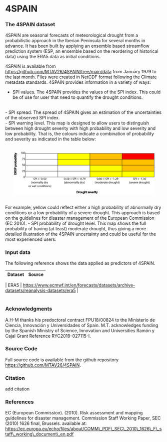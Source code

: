 # 4SPAIN

### The 4SPAIN dataset

4SPAIN are seasonal forecasts of meteorological drought from a probabilistic approach in the Iberian Peninsula for several months in advance. It has been built by applying an ensemble based streamflow prediction system (ESP, an ensemble based on the reordering of historical data) using the ERA5 data as initial conditions. 
<br/>

4SPAIN is available from https://github.com/MTAV26/4SPAIN/tree/main/data from January 1979 to the last month. Files were created in NetCDF format following the Climate metadata standards. 4SPAIN provides information in a variety of ways:
<br/>
- SPI values. The 4SPAIN provides the values of the SPI index. This could be of use for user that need to quantify the drought conditions. 
<br/>
- SPI spread. The spread of 4SPAIN gives an estimation of the uncertainties of the observed SPI index. 
<br/>
- SPI warning level. This map is designed to allow users to distinguish between high drought severity with high probability and low severity and low probability. That is, the colours indicate a combination of probability and severity as indicated in the table below: 
<br/>
<br/>
<p align="center">
  <img src="https://github.com/MTAV26/4SPAIN/blob/main/drought_matrix_levels.png" width="450" title="hover text">
</p>
<br/>
For example, yellow could reflect either a high probability of abnormally dry conditions or a low probability of a severe drought. This approach is based on the 
guidelines for disaster management of the European Commission (EC 2010).
- SPI probability of drought level. This map shows the full probability of having (at least) moderate drought, thus giving a more detailed illustration of the 4SPAIN uncertainty and could be useful for the most experienced users.


### Input data

The following reference shows the data applied as predictors of 4SPAIN. 

| Dataset  | Source |
| :------------ |:---------------|

| ERA5  | https://www.ecmwf.int/en/forecasts/datasets/archive-datasets/reanalysis-datasets/era5      |
<br/>
<br/>

### Acknowledgments
A.H-M thanks his predoctoral contract FPU18/00824 to the Ministerio de Ciencia, Innovación y Universidades of Spain. M.T. acknowledges funding by the Spanish Ministry of Science, Innovation and Universities Ramón y Cajal Grant Reference RYC2019-027115-I. 

### Source Code
Full source code is available from the github repository https://github.com/MTAV26/4SPAIN.

### Citation
add citation

### References
EC (European Commission). (2010). Risk assessment and mapping guidelines for disaster management. Commission Staff Working Paper, SEC (2010) 1626 final, Brussels.
available at: https://ec.europa.eu/echo/files/about/COMM\_PDF\_SEC\_2010\_1626\_F\_staff\_working\_document\_en.pdf


<!---


* <a href="http://cran.r-project.org/web/packages/shiny" target="_blank_">shiny</a>: Chang, W., Cheng J., Allaire, J.J., Xie, Y. & McPherson, J. (2013). shiny: Web Application Framework for R. R package version 0.11.1
* <a href="http://cran.r-project.org/web/packages/shinydashboard" target="_blank_">shinydashboard</a>:Chang, W. (2015). shinydashboard: Create Dashboards with Shiny. R package version 0.5.1
-->
